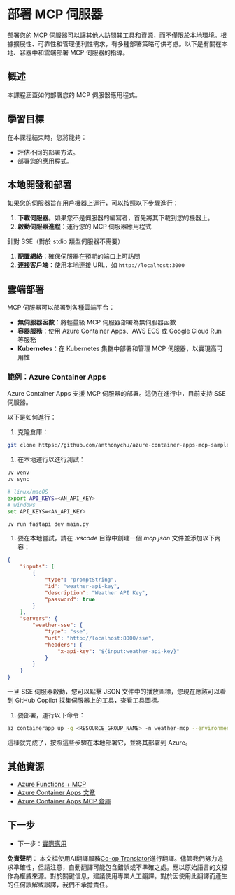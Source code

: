 <!--
CO_OP_TRANSLATOR_METADATA:
{
  "original_hash": "7816cc28f7ab9a54e31f9246429ffcd9",
  "translation_date": "2025-05-17T12:50:32+00:00",
  "source_file": "03-GettingStarted/08-deployment/README.md",
  "language_code": "tw"
}
-->
# 部署 MCP 伺服器

部署您的 MCP 伺服器可以讓其他人訪問其工具和資源，而不僅限於本地環境。根據擴展性、可靠性和管理便利性需求，有多種部署策略可供考慮。以下是有關在本地、容器中和雲端部署 MCP 伺服器的指導。

## 概述

本課程涵蓋如何部署您的 MCP 伺服器應用程式。

## 學習目標

在本課程結束時，您將能夠：

- 評估不同的部署方法。
- 部署您的應用程式。

## 本地開發和部署

如果您的伺服器旨在用戶機器上運行，可以按照以下步驟進行：

1. **下載伺服器**。如果您不是伺服器的編寫者，首先將其下載到您的機器上。
1. **啟動伺服器進程**：運行您的 MCP 伺服器應用程式

針對 SSE（對於 stdio 類型伺服器不需要）

1. **配置網絡**：確保伺服器在預期的端口上可訪問
1. **連接客戶端**：使用本地連接 URL，如 `http://localhost:3000`

## 雲端部署

MCP 伺服器可以部署到各種雲端平台：

- **無伺服器函數**：將輕量級 MCP 伺服器部署為無伺服器函數
- **容器服務**：使用 Azure Container Apps、AWS ECS 或 Google Cloud Run 等服務
- **Kubernetes**：在 Kubernetes 集群中部署和管理 MCP 伺服器，以實現高可用性

### 範例：Azure Container Apps

Azure Container Apps 支援 MCP 伺服器的部署。這仍在進行中，目前支持 SSE 伺服器。

以下是如何進行：

1. 克隆倉庫：

  ```sh
  git clone https://github.com/anthonychu/azure-container-apps-mcp-sample.git
  ```

1. 在本地運行以進行測試：

  ```sh
  uv venv
  uv sync

  # linux/macOS
  export API_KEYS=<AN_API_KEY>
  # windows
  set API_KEYS=<AN_API_KEY>

  uv run fastapi dev main.py
  ```

1. 要在本地嘗試，請在 *.vscode* 目錄中創建一個 *mcp.json* 文件並添加以下內容：

  ```json
  {
      "inputs": [
          {
              "type": "promptString",
              "id": "weather-api-key",
              "description": "Weather API Key",
              "password": true
          }
      ],
      "servers": {
          "weather-sse": {
              "type": "sse",
              "url": "http://localhost:8000/sse",
              "headers": {
                  "x-api-key": "${input:weather-api-key}"
              }
          }
      }
  }
  ```

  一旦 SSE 伺服器啟動，您可以點擊 JSON 文件中的播放圖標，您現在應該可以看到 GitHub Copilot 採集伺服器上的工具，查看工具圖標。

1. 要部署，運行以下命令：

  ```sh
  az containerapp up -g <RESOURCE_GROUP_NAME> -n weather-mcp --environment mcp -l westus --env-vars API_KEYS=<AN_API_KEY> --source .
  ```

這樣就完成了，按照這些步驟在本地部署它，並將其部署到 Azure。

## 其他資源

- [Azure Functions + MCP](https://learn.microsoft.com/en-us/samples/azure-samples/remote-mcp-functions-dotnet/remote-mcp-functions-dotnet/)
- [Azure Container Apps 文章](https://techcommunity.microsoft.com/blog/appsonazureblog/host-remote-mcp-servers-in-azure-container-apps/4403550)
- [Azure Container Apps MCP 倉庫](https://github.com/anthonychu/azure-container-apps-mcp-sample)

## 下一步

- 下一步：[實際應用](/04-PracticalImplementation/README.md)

**免責聲明**：
本文檔使用AI翻譯服務[Co-op Translator](https://github.com/Azure/co-op-translator)進行翻譯。儘管我們努力追求準確性，但請注意，自動翻譯可能包含錯誤或不準確之處。應以原始語言的文檔作為權威來源。對於關鍵信息，建議使用專業人工翻譯。對於因使用此翻譯而產生的任何誤解或誤譯，我們不承擔責任。